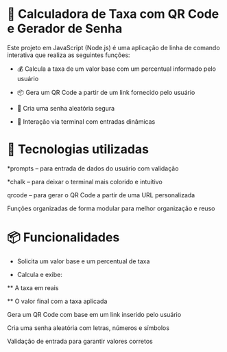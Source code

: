 # 🧮 Calculadora de Taxa com QR Code e Gerador de Senha
Este projeto em JavaScript (Node.js) é uma aplicação de linha de comando interativa que realiza as seguintes funções:

* 💰 Calcula a taxa de um valor base com um percentual informado pelo usuário

* 📦 Gera um QR Code a partir de um link fornecido pelo usuário

* 🔐 Cria uma senha aleatória segura

* 💬 Interação via terminal com entradas dinâmicas

# 🚀 Tecnologias utilizadas
*prompts – para entrada de dados do usuário com validação

*chalk – para deixar o terminal mais colorido e intuitivo

qrcode – para gerar o QR Code a partir de uma URL personalizada

Funções organizadas de forma modular para melhor organização e reuso

# 📦 Funcionalidades
* Solicita um valor base e um percentual de taxa

* Calcula e exibe:

** A taxa em reais

** O valor final com a taxa aplicada

Gera um QR Code com base em um link inserido pelo usuário

Cria uma senha aleatória com letras, números e símbolos

Validação de entrada para garantir valores corretos
